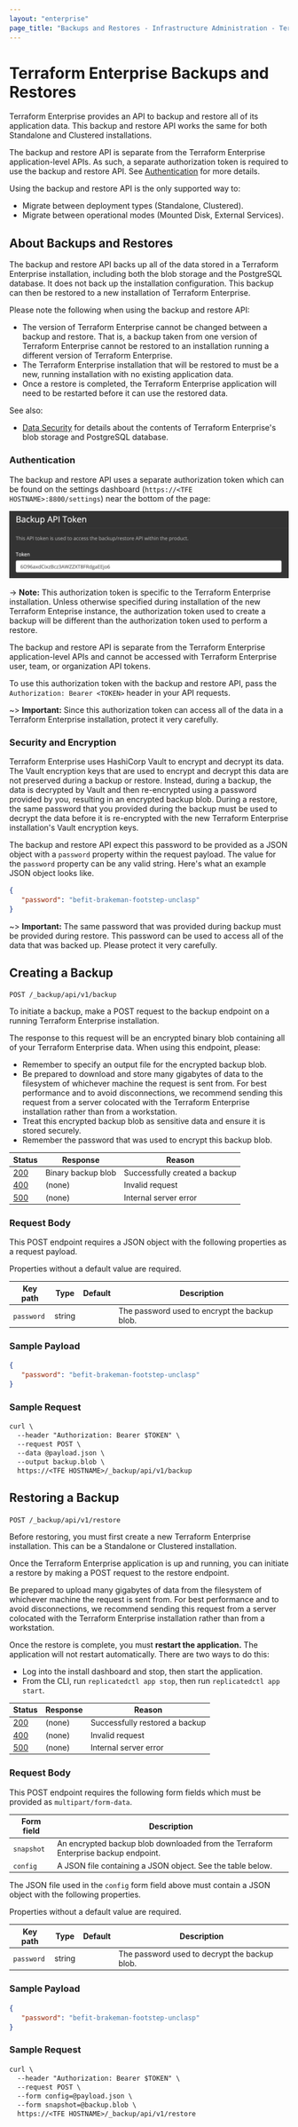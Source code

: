 ```yaml
---
layout: "enterprise"
page_title: "Backups and Restores - Infrastructure Administration - Terraform Enterprise"
---
```


# Terraform Enterprise Backups and Restores

Terraform Enterprise provides an API to backup and restore all of its application data. This backup and restore API works the same for both Standalone and Clustered installations.

The backup and restore API is separate from the Terraform Enterprise application-level APIs. As such, a separate authorization token is required to use the backup and restore API. See [Authentication](#Authentication) for more details.

Using the backup and restore API is the only supported way to:

- Migrate between deployment types (Standalone, Clustered).
- Migrate between operational modes (Mounted Disk, External Services).

## About Backups and Restores

The backup and restore API backs up all of the data stored in a Terraform Enterprise installation, including both the blob storage and the PostgreSQL database. It does not back up the installation configuration. This backup can then be restored to a new installation of Terraform Enterprise.

Please note the following when using the backup and restore API:

- The version of Terraform Enterprise cannot be changed between a backup and restore. That is, a backup taken from one version of Terraform Enterprise cannot be restored to an installation running a different version of Terraform Enterprise.
- The Terraform Enterprise installation that will be restored to must be a new, running installation with no existing application data.
- Once a restore is completed, the Terraform Enterprise application will need to be restarted before it can use the restored data.

See also:

- [Data Security](../system-overview/data-security.html) for details about the contents of Terraform Enterprise's blob storage and PostgreSQL database.

### Authentication 

The backup and restore API uses a separate authorization token which can be found on the settings dashboard (`https://<TFE HOSTNAME>:8800/settings`) near the bottom of the page:

![Screenshot: the TFE install dashboard, with the API token visible](./images/token.png)

-> **Note:** This authorization token is specific to the Terraform Enterprise installation. Unless otherwise specified during installation of the new Terraform Enteprise instance, the authorization token used to create a backup will be different than the authorization token used to perform a restore.

The backup and restore API is separate from the Terraform Enterprise application-level APIs and cannot be accessed with Terraform Enterprise user, team, or organization API tokens.

To use this authorization token with the backup and restore API, pass the `Authorization: Bearer <TOKEN>` header in your API requests.

~> **Important:** Since this authorization token can access all of the data in a Terraform Enterprise installation, protect it very carefully.

### Security and Encryption

Terraform Enterprise uses HashiCorp Vault to encrypt and decrypt its data. The Vault encryption keys that are used to encrypt and decrypt this data are not preserved during a backup or restore. Instead, during a backup, the data is decrypted by Vault and then re-encrypted using a password provided by you, resulting in an encrypted backup blob. During a restore, the same password that you provided during the backup must be used to decrypt the data before it is re-encrypted with the new Terraform Enterprise installation's Vault encryption keys.

The backup and restore API expect this password to be provided as a JSON object with a `password` property within the request payload. The value for the `password` property can be any valid string. Here's what an example JSON object looks like.

```json
{
   "password": "befit-brakeman-footstep-unclasp"
}
```

~> **Important:** The same password that was provided during backup must be provided during restore. This password can be used to access all of the data that was backed up. Please protect it very carefully.

[200]: https://developer.mozilla.org/en-US/docs/Web/HTTP/Status/200
[201]: https://developer.mozilla.org/en-US/docs/Web/HTTP/Status/201
[202]: https://developer.mozilla.org/en-US/docs/Web/HTTP/Status/202
[204]: https://developer.mozilla.org/en-US/docs/Web/HTTP/Status/204
[400]: https://developer.mozilla.org/en-US/docs/Web/HTTP/Status/400
[401]: https://developer.mozilla.org/en-US/docs/Web/HTTP/Status/401
[403]: https://developer.mozilla.org/en-US/docs/Web/HTTP/Status/403
[404]: https://developer.mozilla.org/en-US/docs/Web/HTTP/Status/404
[409]: https://developer.mozilla.org/en-US/docs/Web/HTTP/Status/409
[412]: https://developer.mozilla.org/en-US/docs/Web/HTTP/Status/412
[422]: https://developer.mozilla.org/en-US/docs/Web/HTTP/Status/422
[429]: https://developer.mozilla.org/en-US/docs/Web/HTTP/Status/429
[500]: https://developer.mozilla.org/en-US/docs/Web/HTTP/Status/500
[504]: https://developer.mozilla.org/en-US/docs/Web/HTTP/Status/504

## Creating a Backup

`POST /_backup/api/v1/backup`

To initiate a backup, make a POST request to the backup endpoint on a running Terraform Enterprise installation.

The response to this request will be an encrypted binary blob containing all of your Terraform Enterprise data. When using this endpoint, please:

- Remember to specify an output file for the encrypted backup blob.
- Be prepared to download and store many gigabytes of data to the filesystem of whichever machine the request is sent from. For best performance and to avoid disconnections, we recommend sending this request from a server colocated with the Terraform Enterprise installation rather than from a workstation.
- Treat this encrypted backup blob as sensitive data and ensure it is stored securely.
- Remember the password that was used to encrypt this backup blob.

Status  | Response           | Reason
--------|--------------------|------------------------------
[200][] | Binary backup blob | Successfully created a backup
[400][] | (none)             | Invalid request
[500][] | (none)             | Internal server error

### Request Body

This POST endpoint requires a JSON object with the following properties as a request payload.

Properties without a default value are required.

| Key path   | Type   | Default | Description                                   |
|------------|--------|---------|-----------------------------------------------|
| `password` | string |         | The password used to encrypt the backup blob. |

### Sample Payload

```json
{
   "password": "befit-brakeman-footstep-unclasp"
}
```

### Sample Request

```shell
curl \
  --header "Authorization: Bearer $TOKEN" \
  --request POST \
  --data @payload.json \
  --output backup.blob \
  https://<TFE HOSTNAME>/_backup/api/v1/backup
```

## Restoring a Backup

`POST /_backup/api/v1/restore`

Before restoring, you must first create a new Terraform Enterprise installation. This can be a Standalone or Clustered installation.

Once the Terraform Enterprise application is up and running, you can initiate a restore by making a POST request to the restore endpoint.

Be prepared to upload many gigabytes of data from the filesystem of whichever machine the request is sent from. For best performance and to avoid disconnections, we recommend sending this request from a server colocated with the Terraform Enterprise installation rather than from a workstation.

Once the restore is complete, you must **restart the application.** The application will not restart automatically. There are two ways to do this:

- Log into the install dashboard and stop, then start the application.
- From the CLI, run `replicatedctl app stop`, then run `replicatedctl app start`.

Status  | Response           | Reason
--------|--------------------|------------------------------
[200][] | (none)             | Successfully restored a backup
[400][] | (none)             | Invalid request
[500][] | (none)             | Internal server error

### Request Body

This POST endpoint requires the following form fields which must be provided as `multipart/form-data`.

| Form field | Description                                                                        |
|------------|------------------------------------------------------------------------------------|
| `snapshot` | An encrypted backup blob downloaded from the Terraform Enterprise backup endpoint. |
| `config`   | A JSON file containing a JSON object. See the table below.                         |

The JSON file used in the `config` form field above must contain a JSON object with the following properties.

Properties without a default value are required.

| Key path   | Type   | Default | Description                                   |
|------------|--------|---------|-----------------------------------------------|
| `password` | string |         | The password used to decrypt the backup blob. |

### Sample Payload

```json
{
   "password": "befit-brakeman-footstep-unclasp"
}
```

### Sample Request

```shell
curl \
  --header "Authorization: Bearer $TOKEN" \
  --request POST \
  --form config=@payload.json \
  --form snapshot=@backup.blob \
  https://<TFE HOSTNAME>/_backup/api/v1/restore
```
